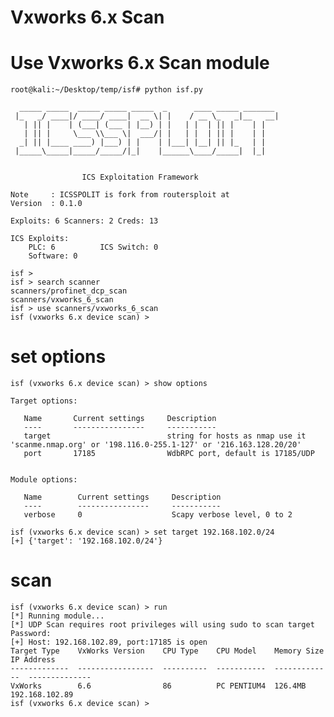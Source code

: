 # Vxworks 6.x Scan

# Use Vxworks 6.x Scan module
    root@kali:~/Desktop/temp/isf# python isf.py
    
      _____ _____  _____ _____ _____  _      ____ _____ _______
     |_   _/ ____|/ ____/ ____|  __ \| |    / __ \_   _|__   __|
       | || |    | (___| (___ | |__) | |   | |  | || |    | |
       | || |     \___ \\___ \|  ___/| |   | |  | || |    | |
      _| || |____ ____) |___) | |    | |___| |__| || |_   | |
     |_____\_____|_____/_____/|_|    |______\____/_____|  |_|
    
    
                    ICS Exploitation Framework
    
    Note     : ICSSPOLIT is fork from routersploit at
    Version  : 0.1.0
    
    Exploits: 6 Scanners: 2 Creds: 13
    
    ICS Exploits:
        PLC: 6          ICS Switch: 0
        Software: 0
    
    isf >
    isf > search scanner
    scanners/profinet_dcp_scan
    scanners/vxworks_6_scan
    isf > use scanners/vxworks_6_scan
    isf (vxworks 6.x device scan) >

    
# set options
    isf (vxworks 6.x device scan) > show options
    
    Target options:
    
       Name       Current settings     Description
       ----       ----------------     -----------
       target                          string for hosts as nmap use it 'scanme.nmap.org' or '198.116.0-255.1-127' or '216.163.128.20/20'
       port       17185                WdbRPC port, default is 17185/UDP
    
    
    Module options:
    
       Name        Current settings     Description
       ----        ----------------     -----------
       verbose     0                    Scapy verbose level, 0 to 2
       
    isf (vxworks 6.x device scan) > set target 192.168.102.0/24
    [+] {'target': '192.168.102.0/24'}

# scan
    isf (vxworks 6.x device scan) > run
    [*] Running module...
    [*] UDP Scan requires root privileges will using sudo to scan target
    Password:
    [+] Host: 192.168.102.89, port:17185 is open
    Target Type    VxWorks Version    CPU Type    CPU Model    Memory Size    IP Address
    -------------  -----------------  ----------  -----------  -------------  --------------
    VxWorks        6.6                86          PC PENTIUM4  126.4MB        192.168.102.89
    isf (vxworks 6.x device scan) >